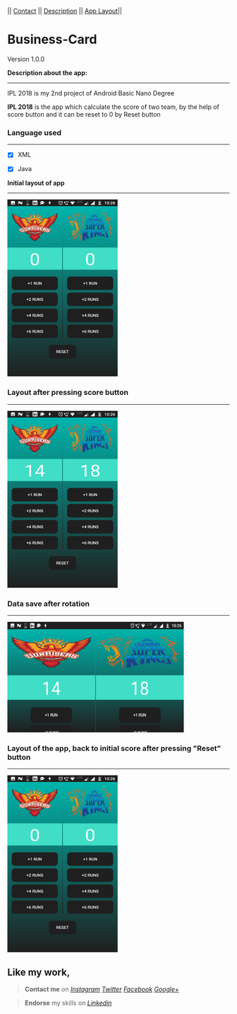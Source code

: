 || [Contact](#contact-me)      ||      [Description](#description-here)  ||    [App Layout](#app-layout)||

# Business-Card
Version 1.0.0


<a name="description-here"></a> **Description about the app:**
***

IPL 2018 is my 2nd project of Android Basic Nano Degree

**IPL 2018** is the app which calculate the score of two team, by the help of score button and it can be reset to 0 by Reset button


### Language used
***
- [x] XML
- [x] Java


<a name="app-layout"></a> **Initial layout of app**
***
<img src="app/src/main/res/drawable/initial.png" width="250" height="400">

### Layout after pressing score button
***

<img src="app/src/main/res/drawable/afterscore.png" width="250" height="400">

### Data save after rotation
***

<img src="app/src/main/res/drawable/afterrotation.png" width="400" height="250">


### Layout of the app, back to initial score after pressing "Reset" button
***

<img src="app/src/main/res/drawable/initial.png" width="250" height="400">




## **Like my work**,<a name="contact-me"></a>


>**Contact me** on *[Instagram](https://www.instagram.com/imadianand/) [Twitter](https://twitter.com/imadianand) [Facebook](https://www.facebook.com/imadianand) [Google+](https://plus.google.com/u/1/115286953959216936009)*

>**Endorse** my skills on *[Linkedin](https://www.linkedin.com/in/imadianand/)*


